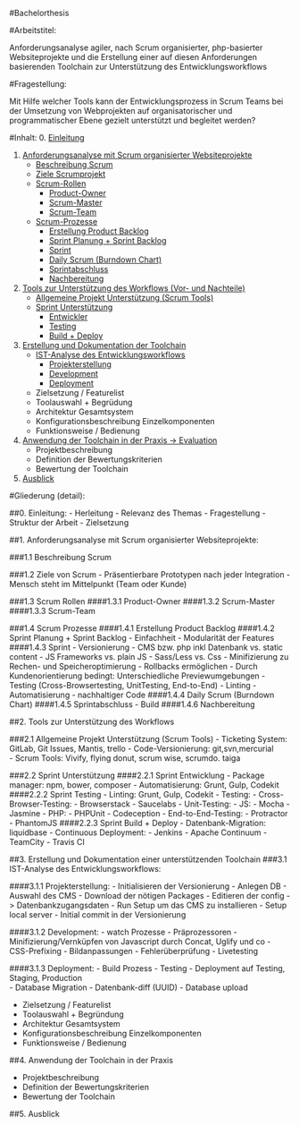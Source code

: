 #Bachelorthesis

#Arbeitstitel:

Anforderungsanalyse agiler, nach Scrum organisierter, php-basierter Websiteprojekte und die Erstellung einer auf diesen Anforderungen basierenden Toolchain zur Unterst&uuml;tzung des Entwicklungsworkflows

#Fragestellung:

Mit Hilfe welcher Tools kann der Entwicklungsprozess in Scrum Teams bei der Umsetzung von Webprojekten auf organisatorischer und programmatischer Ebene gezielt unterst&uuml;tzt und begleitet werden?

#Inhalt:
0. [Einleitung](#0)
1. [Anforderungsanalyse mit Scrum organisierter Websiteprojekte](#1)
    - [Beschreibung Scrum](#1.1)
    - [Ziele Scrumprojekt](#1.2)
    - [Scrum-Rollen](#1.3)
      - [Product-Owner](#1.3.1)
      - [Scrum-Master](#1.3.2)
      - [Scrum-Team](#1.3.3)
    - [Scrum-Prozesse](#1.4)
      - [Erstellung Product Backlog](#1.4.1)
      - [Sprint Planung + Sprint Backlog](#1.4.2)
      - [Sprint](#1.4.3)
      - [Daily Scrum (Burndown Chart)](#1.4.4)
      - [Sprintabschluss](#1.4.5)
      - [Nachbereitung](#1.4.6)
2. [Tools zur Unterst&uuml;tzung des Workflows (Vor- und Nachteile)](#2)
    - [Allgemeine Projekt Unterst&uuml;tzung (Scrum Tools)](#2.1)
    - [Sprint Unterst&uuml;tzung](#2.2)
      - [Entwickler](#2.2.1)
      - [Testing](#2.2.2)
      - [Build + Deploy](#2.2.3)
3. [Erstellung und Dokumentation der Toolchain](#3)
    - [IST-Analyse des Entwicklungsworkflows](#3.1)
        - [Projekterstellung](#3.1.1)
        - [Development](#3.1.2)
        - [Deployment](#3.1.3)
    - Zielsetzung / Featurelist
    - Toolauswahl + Begr&uuml;dung
    - Architektur Gesamtsystem
    - Konfigurationsbeschreibung Einzelkomponenten
    - Funktionsweise / Bedienung
4. [Anwendung der Toolchain in der Praxis -> Evaluation](#4)
    - Projektbeschreibung
    - Definition der Bewertungskriterien
    - Bewertung der Toolchain
5. [Ausblick](#5)


#Gliederung (detail):

##<a name="0"></a>0. Einleitung:
    - Herleitung
    - Relevanz des Themas
    - Fragestellung
    - Struktur der Arbeit
    - Zielsetzung

##<a name="1"></a>1. Anforderungsanalyse mit Scrum organisierter Websiteprojekte:

###<a name="1.1"></a>1.1 Beschreibung Scrum

###<a name="1.2"></a>1.2 Ziele von Scrum
    - Pr&auml;sentierbare Prototypen nach jeder Integration
    - Mensch steht im Mittelpunkt (Team oder Kunde)

###<a name="1.3"></a>1.3 Scrum Rollen
####<a name="1.3.1"></a>1.3.1 Product-Owner
####<a name="1.3.2"></a>1.3.2 Scrum-Master
####<a name="1.3.3"></a>1.3.3 Scrum-Team

###<a name="1.4"></a>1.4 Scrum Prozesse
####<a name="1.4.1"></a>1.4.1 Erstellung Product Backlog
####<a name="1.4.2"></a>1.4.2 Sprint Planung + Sprint Backlog
    - Einfachheit
    - Modularit&auml;t der Features
####<a name="1.4.3"></a>1.4.3 Sprint
    - Versionierung
    - CMS bzw. php inkl Datenbank vs. static content
    - JS Frameworks vs. plain JS
    - Sass/Less vs. Css
    - Minifizierung zu Rechen- und Speicheroptimierung
    - Rollbacks erm&ouml;glichen
    - Durch Kundenorientierung bedingt: Unterschiedliche Previewumgebungen
    - Testing (Cross-Browsertesting, UnitTesting, End-to-End)
    - Linting
    - Automatisierung
    - nachhaltiger Code
####<a name="1.4.4"></a>1.4.4 Daily Scrum (Burndown Chart)
####<a name="1.4.5"></a>1.4.5 Sprintabschluss
    - Build
####<a name="1.4.6"></a>1.4.6 Nachbereitung


##<a name="2"></a>2. Tools zur Unterst&uuml;tzung des Workflows

###<a name="2.1"></a>2.1 Allgemeine Projekt Unterst&uuml;tzung (Scrum Tools)
    - Ticketing System: GitLab, Git Issues, Mantis, trello
    - Code-Versionierung: git,svn,mercurial     
    - Scrum Tools: Vivify, flying donut, scrum wise, scrumdo. taiga

###<a name="2.2"></a>2.2 Sprint Unterst&uuml;tzung
####<a name="2.2.1"></a>2.2.1 Sprint Entwicklung
    - Package manager: npm, bower, composer
    - Automatisierung: Grunt, Gulp, Codekit
####<a name="2.2.2"></a>2.2.2 Sprint Testing
    - Linting: Grunt, Gulp, Codekit
    - Testing:
        - Cross-Browser-Testing:
            - Browserstack
            - Saucelabs
        - Unit-Testing:
            - JS:
                - Mocha
                - Jasmine
            - PHP:
                - PHPUnit
                - Codeception
        - End-to-End-Testing:
            - Protractor
            - PhantomJS
####<a name="2.2.3"></a>2.2.3 Sprint Build + Deploy
    - Datenbank-Migration: liquidbase
    - Continuous Deployment:
      - Jenkins
      - Apache Continuum
      - TeamCity
      - Travis CI

##<a name="3"></a>3. Erstellung und Dokumentation einer unterst&uuml;tzenden Toolchain
###<a name="3.1"></a>3.1 IST-Analyse des Entwicklungsworkflows:

####<a name="3.1.1"></a>3.1.1 Projekterstellung:
    - Initialisieren der Versionierung
    - Anlegen DB
    - Auswahl des CMS
    - Download der n&ouml;tigen Packages
    - Editieren der config -> Datenbankzugangsdaten
    - Run Setup um das CMS zu installieren
    - Setup local server
    - Initial commit in der Versionierung

####<a name="3.1.2"></a>3.1.2 Development:
    - watch Prozesse
    - Pr&auml;prozessoren
    - Minifizierung/Vernk&uuml;pfen von Javascript durch Concat, Uglify und co
    - CSS-Prefixing
    - Bildanpassungen
    - Fehler&uuml;berpr&uuml;fung
    - Livetesting

####<a name="3.1.3"></a>3.1.3 Deployment:
    - Build Prozess
    - Testing
    - Deployment auf Testing, Staging, Production  
    - Database Migration
        - Datenbank-diff (UUID)
        - Database upload

- Zielsetzung / Featurelist
- Toolauswahl + Begr&uuml;ndung
- Architektur Gesamtsystem
- Konfigurationsbeschreibung Einzelkomponenten
- Funktionsweise / Bedienung

##<a name="4"></a>4. Anwendung der Toolchain in der Praxis
- Projektbeschreibung
- Definition der Bewertungskriterien
- Bewertung der Toolchain

##<a name="5"></a>5. Ausblick
